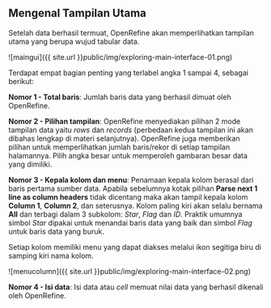 Mengenal Tampilan Utama
-----------------------

Setelah data berhasil termuat, OpenRefine akan memperlihatkan tampilan utama yang berupa wujud tabular data.

![maingui]({{ site.url }}public/img/exploring-main-interface-01.png)

Terdapat empat bagian penting yang terlabel angka 1 sampai 4, sebagai berikut:

**Nomor 1 - Total baris**: Jumlah baris data yang berhasil dimuat oleh OpenRefine.

**Nomor 2 - Pilihan tampilan**: OpenRefine menyediakan pilihan 2 mode tampilan data yaitu *rows* dan *records* (perbedaan kedua tampilan ini akan dibahas lengkap di materi selanjutnya). OpenRefine juga memberikan pilihan untuk memperlihatkan jumlah baris/rekor di setiap tampilan halamannya. Pilih angka besar untuk memperoleh gambaran besar data yang dimiliki.

**Nomor 3 - Kepala kolom dan menu**: Penamaan kepala kolom berasal dari baris pertama sumber data. Apabila sebelumnya kotak pilihan **Parse next 1 line as column headers** tidak dicentang maka akan tampil kepala kolom **Column 1**, **Column 2**, dan seterusnya. Kolom paling kiri akan selalu bernama **All** dan terbagi dalam 3 subkolom: *Star*, *Flag* dan *ID*. Praktik umumnya simbol *Star* dipakai untuk menandai baris data yang baik dan simbol *Flag* untuk baris data yang buruk.

Setiap kolom memiliki menu yang dapat diakses melalui ikon segitiga biru di samping kiri nama kolom.

![menucolumn]({{ site.url }}public/img/exploring-main-interface-02.png)

**Nomor 4 - Isi data**: Isi data atau *cell* memuat nilai data yang berhasil dikenali oleh OpenRefine.
